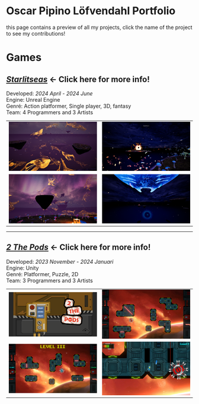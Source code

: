 # Oscar Pipino Löfvendahl Portfolio

this page contains a preview of all my projects, click the name of the project to see my contributions!

# Games

## [***Starlitseas***](Starlitseas#starlitseas) ← Click here for more info!

Developed: *2024 April - 2024 June*  
Engine: Unreal Engine  
Genré: Action platformer, Single player, 3D, fantasy  
Team: 4 Programmers and 3 Artists

<table>
  <tr>
    <td width="50%"><img src="Images\4fwBKb.png" /></td>
    <td width="50%"><img src="Images\klxR34.png" /></td>
  </tr>
  <tr>
    <td width="50%"><img src="Images\pqfrqE.png" /></td>
    <td width="50%"><img src="Images\y71sQY.png" /></td>
  </tr>
</table>

---

## [***2 The Pods***](2-The-Pods#2-the-pods) ← Click here for more info!

Developed: *2023 November - 2024 Januari*  
Engine: Unity  
Genré: Platformer, Puzzle, 2D  
Team: 3 Programmers and 3 Artists

<table>
  <tr>
    <td width="50%"><img src="Images\7KPOTY.png" /></td>
    <td width="50%"><img src="Images\BPXcak.png" /></td>
  </tr>
  <tr>
    <td width="50%"><img src="Images\uruFtM.png" /></td>
    <td width="50%"><img src="Images\TOeunB.png" /></td>
  </tr>
</table>
